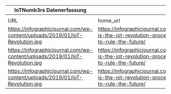 |IoTNumb3rs Datenerfassung|||||||||||
| ---- | ---- | ---- | ---- | ---- | ---- | ---- | ---- | ---- | ---- | ---- |
||||||||||||
|URL|home_url|filename|device_class|device_count|market_class|market_volume|prognosis_year|publication_year|authorship_class|Dropbox folder|
|https://infographicjournal.com/wp-content/uploads/2019/01/IoT-Revolution.jpg|https://infographicjournal.com/how-is-the-iot-revolution-proceeding-to-rule-the-future/|file1_IoT-Revolution.jpg|generic IoT|12500000000|||2010|2019|Blogger|MariaMarg/20190115-2100|
|https://infographicjournal.com/wp-content/uploads/2019/01/IoT-Revolution.jpg|https://infographicjournal.com/how-is-the-iot-revolution-proceeding-to-rule-the-future/|file1_IoT-Revolution.jpg|generic IoT|25000000000|||2015|2019|Blogger|MariaMarg/20190115-2100|
|https://infographicjournal.com/wp-content/uploads/2019/01/IoT-Revolution.jpg|https://infographicjournal.com/how-is-the-iot-revolution-proceeding-to-rule-the-future/|file1_IoT-Revolution.jpg|generic IoT|50000000000|||2020|2019|Blogger|MariaMarg/20190115-2100|
